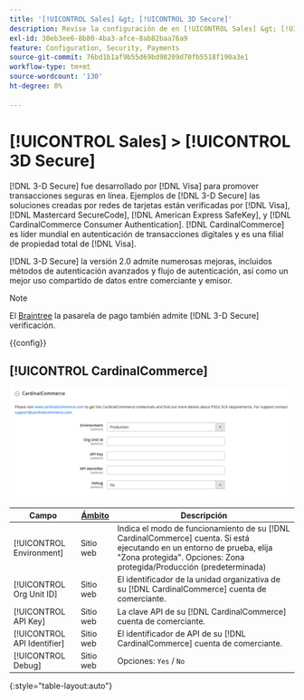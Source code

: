 ```yaml
---
title: '[!UICONTROL Sales] &gt; [!UICONTROL 3D Secure]'
description: Revise la configuración de en [!UICONTROL Sales] &gt; [!UICONTROL 3D Secure] de la administración de Commerce.
exl-id: 38eb3ee6-8b80-4ba3-afce-8ab82baa76a9
feature: Configuration, Security, Payments
source-git-commit: 76bd1b1af9b55d69bd98209d70fb5518f190a3e1
workflow-type: tm+mt
source-wordcount: '130'
ht-degree: 0%

---
```


# [!UICONTROL Sales] > [!UICONTROL 3D Secure]

[!DNL 3-D Secure] fue desarrollado por [!DNL Visa] para promover transacciones seguras en línea. Ejemplos de [!DNL 3-D Secure] las soluciones creadas por redes de tarjetas están verificadas por [!DNL Visa], [!DNL Mastercard SecureCode], [!DNL American Express SafeKey], y [!DNL CardinalCommerce Consumer Authentication]. [!DNL CardinalCommerce] es líder mundial en autenticación de transacciones digitales y es una filial de propiedad total de [!DNL Visa].

[!DNL 3-D Secure] la versión 2.0 admite numerosas mejoras, incluidos métodos de autenticación avanzados y flujo de autenticación, así como un mejor uso compartido de datos entre comerciante y emisor.

>[!NOTE]
>
>El [Braintree](../../stores-purchase/braintree.md) la pasarela de pago también admite [!DNL 3-D Secure] verificación.

{{config}}

## [!UICONTROL CardinalCommerce]

![CardinalCommerce](./assets/3d-secure-cardinalcommerce.png)<!-- zoom -->

| Campo | [Ámbito](../../getting-started/websites-stores-views.md#scope-settings) | Descripción |
|--- |--- |--- |
| [!UICONTROL Environment] | Sitio web | Indica el modo de funcionamiento de su [!DNL CardinalCommerce] cuenta. Si está ejecutando en un entorno de prueba, elija &quot;Zona protegida&quot;. Opciones: Zona protegida/Producción (predeterminada) |
| [!UICONTROL Org Unit ID] | Sitio web | El identificador de la unidad organizativa de su [!DNL CardinalCommerce] cuenta de comerciante. |
| [!UICONTROL API Key] | Sitio web | La clave API de su [!DNL CardinalCommerce] cuenta de comerciante. |
| [!UICONTROL API Identifier] | Sitio web | El identificador de API de su [!DNL CardinalCommerce] cuenta de comerciante. |
| [!UICONTROL Debug] | Sitio web | Opciones: `Yes` / `No` |

{:style=&quot;table-layout:auto&quot;}
